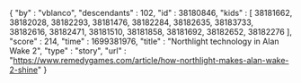 {
  "by" : "vblanco",
  "descendants" : 102,
  "id" : 38180846,
  "kids" : [ 38181662, 38182028, 38182293, 38181476, 38182284, 38182635, 38183733, 38182616, 38182471, 38181510, 38181858, 38181692, 38182652, 38182276 ],
  "score" : 214,
  "time" : 1699381976,
  "title" : "Northlight technology in Alan Wake 2",
  "type" : "story",
  "url" : "https://www.remedygames.com/article/how-northlight-makes-alan-wake-2-shine"
}
